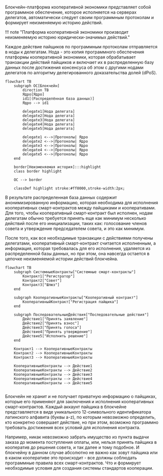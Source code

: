 Блокчейн-платформа кооперативной экономики представляет собой программное обеспечение, которое исполняется на серверах делегатов, автоматически следует своим программным протоколам и формирует неизменяемую историю действий. 

!!! note "Платформа кооперативной экономики производит неизменяемую историю юридически-значимых действий."

Каждое действие пайщиков по программным протоколам отправляется в ноды к делегатам. Нода - это копия программного обеспечения платформы кооперативной экономики, которая обрабатывает транзакции действий пайщиков и включает их в распределенную базу данных после достижения консенсуса об этом с другими нодами делегатов по алгоритму делегированного доказательства долей (dPoS). 



```mermaid
flowchart TB
    subgraph ОС[Блокчейн]
        direction TB
        Ядро[Ядро]
        id1[(Распределённая база данных)]
        Ядро --> id1
        
        delegate1[Нода делегата]
        delegate2[Нода делегата]
        delegate3[Нода делегата]
        delegate4[Нода делегата]
        delegate5[Нода делегата]

        delegate1 <-->|Протоколы| Ядро
        delegate2 <-->|Протоколы| Ядро
        delegate3 <-->|Протоколы| Ядро
        delegate4 <-->|Протоколы| Ядро
        delegate5 <-->|Протоколы| Ядро
    end

    border[Неизменяемая история]:::highlight
    class border highlight

    ОС --> border
    
    classDef highlight stroke:#ff0000,stroke-width:2px;
```

В результате распределенная база данных содержит анонимизированную информацию, которая необходима для исполнения кооперативных смарт-контрактов между пайщиками и кооперативами. Для того, чтобы кооперативный смарт-контракт был исполнен, нодам делегатам обычно требуется принять еще как минимум несколько действий после его инициализации, таких как: голосование членов совета и утверждение председателем совета, и это как минимум.

После того, как все необходимые транзакции с действиями получены делегатами, кооперативный смарт-контракт считается исполненным, а информация, которая требовалась для его исполнения, удаляется из распределенной базы данных, но при этом, она навсегда остается в цепочке неизменяемой истории действий блокчейна. 


```mermaid
flowchart TB
    subgraph СистемныеКонтракты["Системные смарт-контракты"]
        Контракт1["Регистратор"]
        Контракт2["Совет"]
        Контракт3["Шлюз"]
    end

    subgraph КооперативныеКонтракты["Кооперативный контракт"]
        КооперативныйКонтракт["Регистрация пайщика"]
    end

    subgraph ПоследовательныеДействия["Последовательные действия"]
        Действие1["Принять заявление"]
        Действие2["Принять взнос"]
        Действие3["Принять голоса"]
        Действие4["Принять утверждение"]
        Действие5["Исполнить решение"]
    end

    Контракт1 --> КооперативныеКонтракты
    Контракт2 --> КооперативныеКонтракты
    Контракт3 --> КооперативныеКонтракты

    КооперативныеКонтракты --> Действие1
    КооперативныеКонтракты --> Действие2
    КооперативныеКонтракты --> Действие3
    КооперативныеКонтракты --> Действие4
    КооперативныеКонтракты --> Действие5


```


Блокчейн не хранит и не получает приватную информацию о пайщиках, которые его применяют для заключения и исполнения кооперативных смарт-контрактов. Каждый аккаунт пайщика в блокчейне представляется в виде уникального 12-символьного идентификатора латинского алфавита (буквы a-z), по которым невозможно определить, кто конкретно совершает действие, но при этом, возможно программно требовать достижения всех условий для исполнения контракта. 

Например, никак невозможно забрать имущество из пункта выдачи заказа до момента поступления оплаты, или, нельзя принять пайщика в кооператив до решения совета, и так далее и тому подобное. И блокчейну в данном случае абсолютно не важно как зовут пайщика или в каком кооперативе это происходит - все должны соблюдать программные правила всех смарт-контрактов. Что и формирует необходимые условия для создания системы стандартов кооперации. 

<!-- Деанонимизированная информация о пайщиках кооперативов находится в базах данных кооперативов за пределами блокчейна и никогда в него не попадает.  -->